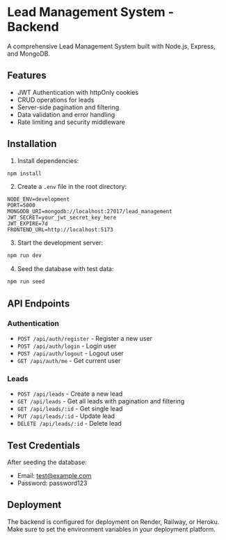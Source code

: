 # Lead Management System - Backend

A comprehensive Lead Management System built with Node.js, Express, and MongoDB.

## Features

- JWT Authentication with httpOnly cookies
- CRUD operations for leads
- Server-side pagination and filtering
- Data validation and error handling
- Rate limiting and security middleware

## Installation

1. Install dependencies:
```bash
npm install
```

2. Create a `.env` file in the root directory:
```
NODE_ENV=development
PORT=5000
MONGODB_URI=mongodb://localhost:27017/lead_management
JWT_SECRET=your_jwt_secret_key_here
JWT_EXPIRE=7d
FRONTEND_URL=http://localhost:5173
```

3. Start the development server:
```bash
npm run dev
```

4. Seed the database with test data:
```bash
npm run seed
```

## API Endpoints

### Authentication
- `POST /api/auth/register` - Register a new user
- `POST /api/auth/login` - Login user
- `POST /api/auth/logout` - Logout user
- `GET /api/auth/me` - Get current user

### Leads
- `POST /api/leads` - Create a new lead
- `GET /api/leads` - Get all leads with pagination and filtering
- `GET /api/leads/:id` - Get single lead
- `PUT /api/leads/:id` - Update lead
- `DELETE /api/leads/:id` - Delete lead

## Test Credentials

After seeding the database:
- Email: test@example.com
- Password: password123

## Deployment

The backend is configured for deployment on Render, Railway, or Heroku. Make sure to set the environment variables in your deployment platform.
